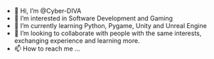 - 👋 Hi, I’m @Cyber-DIVA
- 👀 I’m interested in Software Development and Gaming
- 🌱 I’m currently learning Python, Pygame, Unity and Unreal Engine
- 💞️ I’m looking to collaborate with people with the same interests, exchanging experience and learning more.
- 📫 How to reach me ...

<!---
Cyber-DIVA/Cyber-DIVA is a ✨ special ✨ repository because its `README.md` (this file) appears on your GitHub profile.
You can click the Preview link to take a look at your changes.
--->
